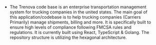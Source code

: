 - The Trenova code base is an enterprise transportation management system for trucking companies in the united states. The main goal of this application/codebase is to help trucking companies (Carriers Primarily) manage shipments, billing and more. It is specifically built to ensure high levels of compliance following FMCSA rules and regulations. It is currently built using React, TypeScript & Golang. The repository structure is utilizing the hexagonal architecture.